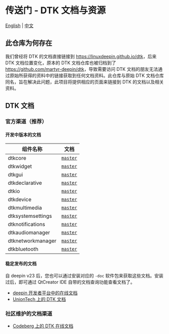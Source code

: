 # 传送门 - DTK 文档与资源

[English](https://linuxdeepin.github.io/dtk/) |
[中文](https://linuxdeepin.github.io/dtk/README.zh_CN)

## 此仓库为何存在

我们曾经将 DTK 的文档直接链接到 <https://linuxdeepin.github.io/dtk>，后来 DTK 文档位置变化，原本的 DTK 文档仓库也被归档到了 <https://github.com/martyr-deepin/dtk>，导致需要访问 DTK 文档的朋友无法通过原始所获得的资料中的链接获取到任何文档资料。此仓库与原始 DTK 文档仓库同名，旨在解决此问题，此项目将提供相应的页面来链接到 DTK 的文档以及相关资料。

## DTK 文档

### 官方渠道（推荐）

#### 开发中版本的文档

组件名称          | 文档
------------------|---------------
dtkcore           | [`master`](https://linuxdeepin.github.io/dtkcore/)
dtkwidget         | [`master`](https://linuxdeepin.github.io/dtkwidget/)
dtkgui            | [`master`](https://linuxdeepin.github.io/dtkgui/)
dtkdeclarative    | [`master`](https://linuxdeepin.github.io/dtkdeclarative/)
dtkio             | [`master`](https://linuxdeepin.github.io/dtkio/)
dtkdevice         | [`master`](https://linuxdeepin.github.io/dtkdevice/)
dtkmultimedia     | [`master`](https://linuxdeepin.github.io/dtkmultimedia/)
dtksystemsettings | [`master`](https://linuxdeepin.github.io/dtksystemsettings/)
dtknotifications  | [`master`](https://linuxdeepin.github.io/dtknotifications/)
dtkaudiomanager   | [`master`](https://linuxdeepin.github.io/dtkaudiomanager/)
dtknetworkmanager | [`master`](https://linuxdeepin.github.io/dtknetworkmanager/)
dtkbluetooth      | [`master`](https://linuxdeepin.github.io/dtkbluetooth/)

#### 稳定发布的文档

自 deepin v23 后，您也可以通过安装对应的 `-doc` 软件包来获取这些文档。安装过后，即可通过 QtCreator IDE 自带的文档查询功能查看文档了。

- [deepin 开发者平台中的在线文档](https://docs.deepin.org/)
- [UnionTech 上的 DTK 文档](https://developer.chinauos.com/#document2?dirid=65698a4bbd766615b0b02d50)

### 社区维护的文档渠道

- [Codeberg 上的 DTK 在线文档](https://linuxdeepin.codeberg.page/dtkcore/@docs~master/)

